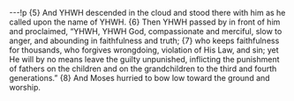 ---!p
{5} And YHWH descended in the cloud and stood there with him as he called upon the name of YHWH. {6} Then YHWH passed by in front of him and proclaimed, “YHWH, YHWH God, compassionate and merciful, slow to anger, and abounding in faithfulness and truth; {7} who keeps faithfulness for thousands, who forgives wrongdoing, violation of His Law, and sin; yet He will by no means leave the guilty unpunished, inflicting the punishment of fathers on the children and on the grandchildren to the third and fourth generations.” {8} And Moses hurried to bow low toward the ground and worship.